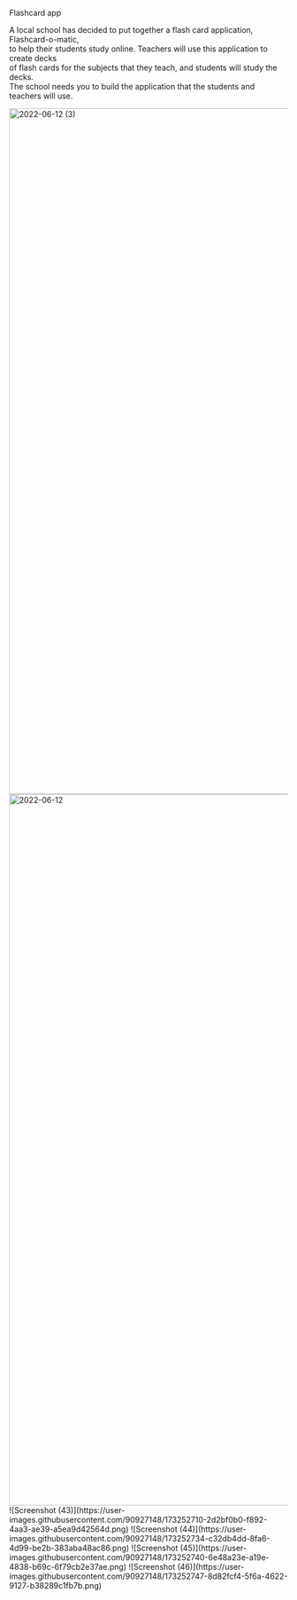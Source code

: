 Flashcard app     


A local school has decided to put together a flash card application, Flashcard-o-matic,   
to help their students study online. Teachers will use this application to create decks    
of flash cards for the subjects that they teach, and students will study the decks.    
The school needs you to build the application that the students and teachers will use.   

<img width="1238" alt="2022-06-12 (3)" src="https://user-images.githubusercontent.com/90927148/173252555-87a83f83-cde4-45a1-a0d5-b384828cbf74.png">


<img width="1284" alt="2022-06-12" src="https://user-images.githubusercontent.com/90927148/173252489-9d45dc73-5df0-4fd3-8e19-19135d6ebec0.png">
![Screenshot (43)](https://user-images.githubusercontent.com/90927148/173252710-2d2bf0b0-f892-4aa3-ae39-a5ea9d42564d.png)
![Screenshot (44)](https://user-images.githubusercontent.com/90927148/173252734-c32db4dd-8fa6-4d99-be2b-383aba48ac86.png)
![Screenshot (45)](https://user-images.githubusercontent.com/90927148/173252740-6e48a23e-a19e-4838-b69c-6f79cb2e37ae.png)
![Screenshot (46)](https://user-images.githubusercontent.com/90927148/173252747-8d82fcf4-5f6a-4622-9127-b38289c1fb7b.png)
